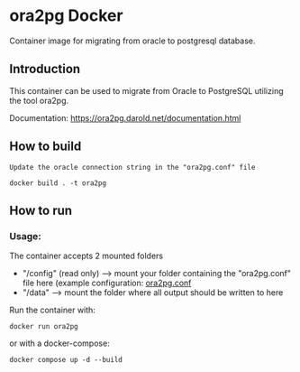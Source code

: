# ora2pg Docker 
Container image for migrating from oracle to postgresql database.

## Introduction

This container can be used to migrate from Oracle to PostgreSQL utilizing the tool ora2pg.

Documentation: https://ora2pg.darold.net/documentation.html

## How to build
```
Update the oracle connection string in the "ora2pg.conf" file

```
```
docker build . -t ora2pg

```

## How to run

### Usage:

The container accepts 2 mounted folders

* "/config" (read only) --> mount your folder containing the "ora2pg.conf" file here (example configuration: [ora2pg.conf](https://raw.githubusercontent.com/Guy-Incognito/ora2pg/master/config/ora2pg.conf)
* "/data" --> mount the folder where all output should be written to here

Run the container with:

```
docker run ora2pg 

```

or with a docker-compose:

```
docker compose up -d --build

```